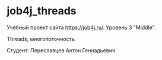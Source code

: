 # job4j_threads
Учебный проект сайта https://job4j.ru/. 
Уровень 3 "Middle". 

Threads, многопоточность.

Студент: Переславцев Антон Геннадьевич